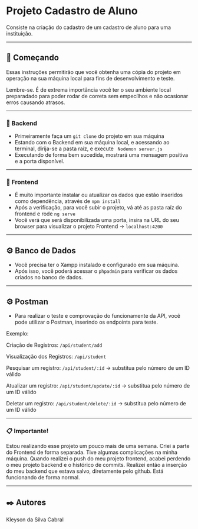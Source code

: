 # Projeto Cadastro de Aluno

Consiste na criação do cadastro de um cadastro de aluno para uma instituição.

_______________________________________________________________________________________________________________________________________

## 🚀 Começando

Essas instruções permitirão que você obtenha uma cópia do projeto em operação na sua máquina local para fins de desenvolvimento e teste.

Lembre-se. É de extrema importância você ter o seu ambiente local preparadado para poder rodar de correta sem empecílhos e não ocasionar erros causando atrasos.

_______________________________________________________________________________________________________________________________________

### 🔧 Backend

* Primeiramente faça um ``` git clone ``` do projeto em sua máquina
* Estando com o Backend em sua máquina local, e acessando ao terminal, dirija-se a pasta raíz, e execute ``` Nodemon server.js```
* Executando de forma bem sucedida, mostrará uma mensagem positiva e a porta disponível.

_______________________________________________________________________________________________________________________________________

### 🔧 Frontend

* É muito importante instalar ou atualizar os dados que estão inseridos como dependência, através de ``` npm install ```
* Após a verificação, para você subir o projeto, vá até as pasta raíz do frontend e rode ``` ng serve ```
* Você verá que será disponibilizada uma porta, insira na URL do seu browser para visualizar o projeto Frontend -> ``` localhost:4200 ```

_______________________________________________________________________________________________________________________________________

## ⚙️ Banco de Dados 

* Você precisa ter o Xampp instalado e configurado em sua máquina.
* Após isso, você poderá acessar o ``` phpadmin ``` para verificar os dados criados no banco de dados.

_______________________________________________________________________________________________________________________________________

## ⚙️ Postman

* Para realizar o teste e comprovação do funcionamente da API, você pode utilizar o Postman, inserindo os endpoints para teste.

Exemplo: 

Criação de Registros: ```/api/student/add ```

Visualização dos Registros: ```/api/student```

Pesquisar um registro: ```/api/student/:id``` -> substitua pelo número de um ID válido

Atualizar um registro: ```/api/student/update/:id``` -> substitua pelo número de um ID válido

Deletar um registro: ```/api/student/delete/:id``` -> substitua pelo número de um ID válido

_______________________________________________________________________________________________________________________________________

### 📋 Importante!

Estou realizando esse projeto um pouco mais de uma semana. Criei a parte do Frontend de forma separada. Tive algumas complicações na minha máquina. Quando realizei o push do meu projeto frontend, acabei perdendo o meu projeto backend e o histórico de commits. Realizei então a inserção do meu backend que estava salvo, diretamente pelo github. Está funcionando de forma normal.

_______________________________________________________________________________________________________________________________________

## ✒️ Autores

Kleyson da Silva Cabral
